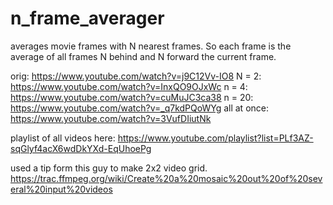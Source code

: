 # n_frame_averager
averages movie frames with N nearest frames. So each frame is the average of all frames N behind and N forward the current frame.

orig: https://www.youtube.com/watch?v=j9C12Vv-IO8
N = 2: https://www.youtube.com/watch?v=InxQO9OJxWc
n = 4: https://www.youtube.com/watch?v=cuMuJC3ca38
n = 20: https://www.youtube.com/watch?v=_q7kdPQoWYg
all at once: https://www.youtube.com/watch?v=3VufDIiutNk

playlist of all videos here:
https://www.youtube.com/playlist?list=PLf3AZ-sqGlyf4acX6wdDkYXd-EqUhoePg

used a tip form this guy to make 2x2 video grid.
https://trac.ffmpeg.org/wiki/Create%20a%20mosaic%20out%20of%20several%20input%20videos
